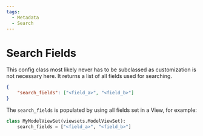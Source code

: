```yaml
---
tags:
  - Metadata
  - Search
---
```

# Search Fields

This config class most likely never has to be subclassed as customization is not necessary here. It returns a list of all fields used for searching.

```json
{
    "search_fields": ["<field_a>", "<field_b>"]
}
```

The `search_fields` is populated by using all fields set in a View, for example:

```python
class MyModelViewSet(viewsets.ModelViewSet):
    search_fields = ["<field_a>", "<field_b>"]

```
